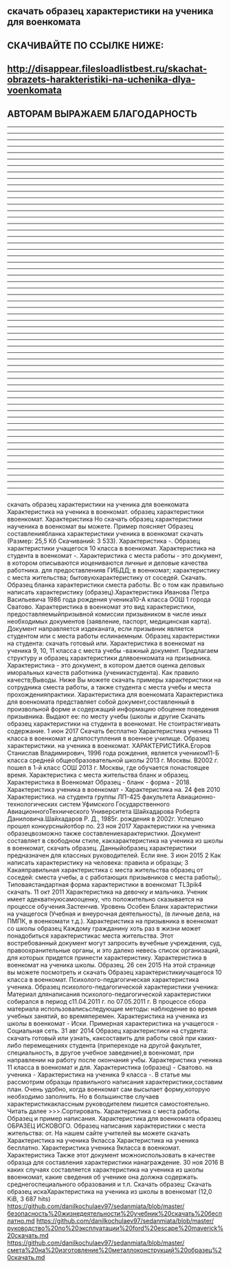 скачать образец характеристики на ученика для военкомата
--------------------------------------------------
СКАЧИВАЙТЕ ПО ССЫЛКЕ НИЖЕ:
--------------------------------------------------
http://disappear.filesloadlistbest.ru/skachat-obrazets-harakteristiki-na-uchenika-dlya-voenkomata
--------------------------------------------------
АВТОРАМ ВЫРАЖАЕМ БЛАГОДАРНОСТЬ
--------------------------------------------------
--------------------------------------------------
--------------------------------------------------
--------------------------------------------------
--------------------------------------------------
--------------------------------------------------
--------------------------------------------------
--------------------------------------------------
--------------------------------------------------
--------------------------------------------------
--------------------------------------------------
--------------------------------------------------
--------------------------------------------------
--------------------------------------------------
--------------------------------------------------
--------------------------------------------------
--------------------------------------------------
--------------------------------------------------
--------------------------------------------------
--------------------------------------------------
--------------------------------------------------
--------------------------------------------------
--------------------------------------------------
--------------------------------------------------
--------------------------------------------------
--------------------------------------------------
--------------------------------------------------
--------------------------------------------------
--------------------------------------------------
--------------------------------------------------
--------------------------------------------------
--------------------------------------------------
--------------------------------------------------
--------------------------------------------------
--------------------------------------------------
--------------------------------------------------
--------------------------------------------------
--------------------------------------------------
--------------------------------------------------
--------------------------------------------------
--------------------------------------------------
--------------------------------------------------
--------------------------------------------------
--------------------------------------------------
--------------------------------------------------
--------------------------------------------------
--------------------------------------------------
--------------------------------------------------
--------------------------------------------------
--------------------------------------------------
--------------------------------------------------
--------------------------------------------------
--------------------------------------------------
--------------------------------------------------
--------------------------------------------------
--------------------------------------------------
--------------------------------------------------
--------------------------------------------------
--------------------------------------------------
скачать образец характеристики на ученика для военкомата Характеристика на ученика в военкомат. образец характеристики ввоенкомат. Характеристика  Но скачать образец характеристики наученика в военкомат вы можете. Пример поясняет  Образец составлениябланка характеристики ученика в военкомат скачать (Размер: 25,5 Кб Скачиваний: 3 533). Характеристика -. Образец характеристики учащегося 10 класса в военкомат. Характеристика на студента в военкомат -. Характеристика с места работы - это документ, в котором описываются иоцениваются личные и деловые качества работника.  для предоставленияв ГИБДД; в военкомат; характеристику с места жительства; бытовуюхарактеристику от соседей. Скачать. Образец бланка характеристики сместа работы. Вс о том как правильно написать характеристику (образец).Характеристика Иванова Петра Васильевича 1986 года рождения ученика10-А класса ООШ  1 города Сватово. Характеристика в военкомат  это вид характеристики, предоставляемыйпризывной комиссии призывником в числе иных необходимых документов (заявление, паспорт, медицинская карта). Документ направляется издеканата, если призывник является студентом или с места работы  еслинаемным. Образец характеристики на студента: скачать готовый или. Характеристика в военкомат на ученика 9, 10, 11 класса с места учебы -важный документ. Предлагаем структуру и образец характеристики длявоенкомата на призывника. Характеристика - это документ, в котором дается оценка деловых иморальных качеств работника (ученикастудента). Как правило  качеств;Выводы. Ниже Вы можете скачать примеры характеристики на сотрудника сместа работы, а также студента с места учебы и места прохожденияпрактики. Характеристика для военкомата
Характеристика для военкомата представляет собой документ,составленный в произвольной форме и содержащий информацию обоценке поведения призывника. Выдают ее: по месту учебы (школы и другие Скачать образец характеристики на студента в военкомат. Не стоитрастягивать содержание. 1 июн 2017  Скачать бесплатно Характеристика ученика 11 класса в военкомат и дляпоступления в военное училище. Образец характеристики. на ученика в военкомат. ХАРАКТЕРИСТИКА.Егоров Станислав Владимирович, 1996 года рождения, является учеником11-Б класса средней общеобразовательной школы  2013 г. Москвы. В2002 г. пошел в 1-й класс СОШ  2013 г. Москвы, где обучается понастоящее время. Характеристика с места жительства  бланк и образец. Характеристика в Военкомат  Образец - бланк - форма - 2018. Характеристика ученика в военкомат - Характеристика на. 24 фев 2010  Характеристика. на студента группы ЛП-425 факультета Авиационно-технологических систем Уфимского Государственного АвиационногоТехнического Университета Шайхадарова Роберта Даниловича.Шайхадаров Р. Д., 1985г. рождения в 2002г. Успешно прошел конкурсныйотбор по. 23 ноя 2017  Характеристики на ученика образецвозможно также составлениехарактеристики. Документ составляет в свободном стиле, какхарактеристика на ученика из школы в военкомат, скачать образец. Данныйобразец характеристики предназначен для классных руководителей. Если яне. 3 июн 2015  2 Как написать характеристику на человека: правила и образцы; 3 Какаяправильная характеристика с места жительства образец от соседей:  сместа учебы, а с работающих призывников  с места работы);. Типоваястандартная форма характеристики в военкомат  TL3pik4 скачать. 11 окт 2011  Характеристика на девочку и мальчика.  Ученик имеет адекватнуюсамооценку, что положительно сказывается на процессе обучения.Застенчив. Уровень  Особен Бланк характеристики на учащегося (Учебная и внеурочная деятельность), (в личные дела, на ПМПК, в военкомати т.д.). Характеристика на призывника в военкомат со школы образец
Каждому гражданину хоть раз в жизни может понадобиться характеристикас места жительства. Этот востребованный документ могут запросить вучебные учреждения, суд, правоохранительные органы, и это далеко невесь список организаций, для которых придется принести характеристику. Характеристика в военкомат на ученика школы. Образец. 26 сен 2015  На этой странице вы можете посмотреть и скачать Образец характеристикиучащегося 10 класса в военкомат. Психолого-педагогическая характеристика ученика. Образец психолого-педагогической характеристики ученика: Материал длянаписания психолого-педагогической характеристики собирался в период с11.04.2011 г. по 07.05.2011 г. В процессе сбора материала использовалисьследующие методы: наблюдение во время учебных занятий, во времяперемен. Характеристика на ученика из школы в военкомат - Иски. Примерная характеристика на учащегося - Социальная сеть. 31 авг 2014  Образец характеристики на студента: скачать готовый или узнать, каксоставить для работы свой  при каких-либо перемещениях студента (припереходе на другой факультет, специальность, в другое учебное заведение),в военкомат, при направлении на работу после окончания учбы. Характеристика ученика 11 класса в военкомат и для. Характеристика (образец) - Сватово. на ученика -
Характеристика на ученика 9 класса -. В статье мы рассмотрим образцы правильного написания характеристики,составим план. Очень удобно, когда военкомат сам высылает форму,которую необходимо заполнить. Но в большинстве случаев характеристикаклассным руководителем пишется самостоятельно. Читать далее >>>.Сортировать. Характеристика с места работы. Образец и пример написания. Характеристика для военкомата образец ОБРАЗЕЦ ИСКОВОГО. Образец написания характеристики с места жительства: от. На нашем сайте учителей вы можете скачать Характеристика на ученика 9класса Характеристика на ученика бесплатно.  Характеристика ученика 9класса в военкомат. Характеристика  Также этот документ можноиспользовать в качестве образца для составления характеристики нанаграждение. 30 ноя 2016  В каких случаях составляется характеристика на ученика из школы ввоенкомат, какие сведения об ученике она должна содержать.  среднегоспециального образования и т.п. Скачать образец: Скачать образец искаХарактеристика на ученика из школы в военкомат (12,0 KiB, 3 687 hits)
https://github.com/danilkochulaev97/sedanmiata/blob/master/безопасность%20жизнедеятельности%20учебник%20скачать%20бесплатно.md
https://github.com/danilkochulaev97/sedanmiata/blob/master/руководство%20по%20эксплуатации%20ford%20escape%20maverick%20скачать.md
https://github.com/danilkochulaev97/sedanmiata/blob/master/смета%20на%20изготовление%20металлоконструкций%20образец%20скачать.md